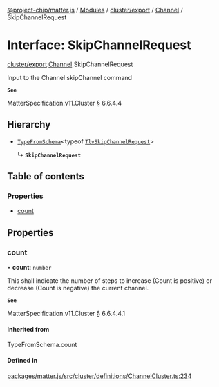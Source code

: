 [@project-chip/matter.js](../README.md) / [Modules](../modules.md) / [cluster/export](../modules/cluster_export.md) / [Channel](../modules/cluster_export.Channel.md) / SkipChannelRequest

# Interface: SkipChannelRequest

[cluster/export](../modules/cluster_export.md).[Channel](../modules/cluster_export.Channel.md).SkipChannelRequest

Input to the Channel skipChannel command

**`See`**

MatterSpecification.v11.Cluster § 6.6.4.4

## Hierarchy

- [`TypeFromSchema`](../modules/tlv_export.md#typefromschema)\<typeof [`TlvSkipChannelRequest`](../modules/cluster_export.Channel.md#tlvskipchannelrequest)\>

  ↳ **`SkipChannelRequest`**

## Table of contents

### Properties

- [count](cluster_export.Channel.SkipChannelRequest.md#count)

## Properties

### count

• **count**: `number`

This shall indicate the number of steps to increase (Count is positive) or decrease (Count is negative) the
current channel.

**`See`**

MatterSpecification.v11.Cluster § 6.6.4.4.1

#### Inherited from

TypeFromSchema.count

#### Defined in

[packages/matter.js/src/cluster/definitions/ChannelCluster.ts:234](https://github.com/project-chip/matter.js/blob/0c058ae17fdba4c0b89b8b13c309011d51782299/packages/matter.js/src/cluster/definitions/ChannelCluster.ts#L234)
